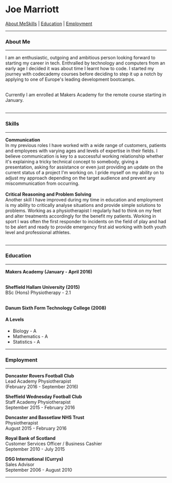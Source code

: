 # Joe Marriott

[About Me](#about_me)[Skills](#skills) | [Education](#education) | [Employment](#employment)

***
### <a name="about_me">About Me</a>
***

I am an enthusiastic, outgoing and ambitious person looking forward to starting my career in tech. Enthralled by technology and computers from an early age I decided it was about time I learnt how to code. I started my journey with codecademy courses before deciding to step it up a notch by applying to one of Europe's leading development bootcamps.<br><br>

Currently I am enrolled at Makers Academy for the remote course starting in January.<br><br>

***
### <a name="skills">Skills</a>
***
**Communication**<br>
In my previous roles I have worked with a wide range of customers, patients and employees with varying ages and levels of expertise in their fields. I believe communication is key to a successful working relationship whether it's explaining a tricky technical concept to somebody, giving a presentation, asking for assistance or even just providing an update on the current status of a project I'm working on. I pride myself on my ability on to adjust my approach depending on the target audience and prevent any miscommunication from occurring.<br><br>
**Critical Reasoning and Problem Solving**<br>
Another skill I have improved during my time in education and employment is my ability to critically analyse situations and provide simple solutions to problems. Working as a physiotherapist I regularly had to think on my feet and alter treatments accordingly for the benefit my patients. Working in sport I was often the first responder to incidents on the field of play and had to be alert and ready to provide emergency first aid working with both youth level and professional athletes.<br><br>
***
### <a name="education">Education</a>
***

**Makers Academy (January - April 2016)**<br>
<br>

**Sheffield Hallam University (2015)**<br>
BSc (Hons) Physiotherapy - 2.1 <br><br>

**Danum Sixth Form Technology College (2008)**<br>
#### A Levels <br>
- Biology - A <br>
- Mathematics - A <br>
- Statistics - A <br>

***
### <a name="employment">Employment</a>
***

**Doncaster Rovers Football Club** <br>
Lead Academy Physiotherapist <br>
(February 2016 - September 2016) <br>

**Sheffield Wednesday Football Club** <br>
Staff Academy Physiotherapist <br>
September 2015 - February 2016 <br>

**Doncaster and Bassetlaw NHS Trust** <br>
Physiotherapist <br>
August 2015 - February 2016 <br>

**Royal Bank of Scotland** <br>
Customer Services Officer / Business Cashier <br>
September 2010 - July 2015 <br>

**DSG International (Currys)** <br>
Sales Advisor <br>
September 2006 - August 2010 <br>

***
